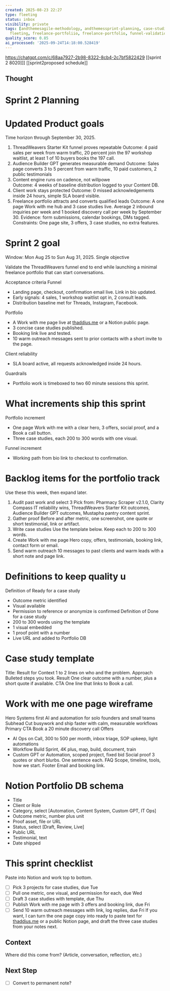```yaml
---
created: 2025-08-23 22:27
type: fleeting
status: inbox
visibility: private
tags: [andthemesagile-methodology, andthemessprint-planning, case-studies, client-work,
  fleeting, freelance-portfoliio, freelance-portfolio, funnel-validation]
quality_score: 0.85
ai_processed: '2025-09-24T14:18:00.528419'
---
```


<!--
NOTE: This file uses a static date for validation. For new notes, use:
created: 2025-08-23 22:27
-->
https://chatgpt.com/c/68aa7927-2b98-8322-8cb4-2c7bf5822429
[[sprint 2 8020]]]
[[sprint2proposed schedule]]
## Thought  
# Sprint 2 Planning
# Updated Product goals
Time horizon through September 30, 2025.
1. ThreadWeavers Starter Kit funnel proves repeatable
    Outcome: 4 paid sales per week from warm traffic, 20 percent join the 97 workshop waitlist, at least 1 of 10 buyers books the 197 call.
2. Audience Builder GPT generates measurable demand
    Outcome: Sales page converts 3 to 5 percent from warm traffic, 10 paid customers, 2 public testimonials
3. Content engine runs on cadence, not willpowe    
    Outcome: 4 weeks of baseline distribution logged to your Content DB.
4. Client work stays protected
    Outcome: 0 missed acknowledgements inside 24 hours, simple SLA board visible.
5. Freelance portfolio attracts and converts qualified leads
    Outcome: A one page Work with me hub and 3 case studies live. Average 2 inbound inquiries per week and 1 booked discovery call per week by September 30.
    Evidence: form submissions, calendar bookings, DMs tagged.
    Constraints: One page site, 3 offers, 3 case studies, no extra features.
# Sprint 2 goal

Window: Mon Aug 25 to Sun Aug 31, 2025.
Single objective

Validate the ThreadWeavers funnel end to end while launching a minimal freelance portfolio that can start conversations.

Acceptance criteria
Funnel
- Landing page, checkout, confirmation email live. Link in bio updated.
- Early signals: 4 sales, 1 workshop waitlist opt in, 2 consult leads.
- Distribution baseline met for Threads, Instagram, Facebook.

Portfolio
- A Work with me page live at [thaddius.me](http://thaddius.me) or a Notion public page.
- 3 concise case studies published.
- Booking link live and tested.
- 10 warm outreach messages sent to prior contacts with a short invite to the page.

Client reliability
- SLA board active, all requests acknowledged inside 24 hours.

Guardrails
- Portfolio work is timeboxed to two 60 minute sessions this sprint.

# What increments ship this sprint
Portfolio increment
- One page Work with me with a clear hero, 3 offers, social proof, and a Book a call button.
- Three case studies, each 200 to 300 words with one visual.

Funnel increment
- Working path from bio link to checkout to confirmation.
# Backlog items for the portfolio track
Use these this week, then expand later.
1. Audit past work and select 3
    Pick from: Pharmacy Scraper v2.1.0, Clarity Compass IT reliability wins, ThreadWeavers Starter Kit outcomes, Audience Builder GPT outcomes, Mustapha pantry content sprint.
2. Gather proof
    Before and after metric, one screenshot, one quote or short testimonial, link or artifact.
3. Write case studies
    Use the template below. Keep each to 200 to 300 words.
4. Create Work with me page
    Hero copy, offers, testimonials, booking link, contact form or email.
5. Send warm outreach
    10 messages to past clients and warm leads with a short note and page link.
# Definitions to keep quality u
Definition of Ready for a case study
- Outcome metric identified
- Visual available
- Permission to reference or anonymize is confirmed
Definition of Done for a case study
- 200 to 300 words using the template
- 1 visual embedded
- 1 proof point with a number
- Live URL and added to Portfolio DB
# Case study template
Title: Result for
Context
1 to 2 lines on who and the problem.
Approach
Bulleted steps you took.
Result
One clear outcome with a number, plus a short quote if available.
CTA
One line that links to Book a call.
# Work with me one page wireframe

Hero
Systems first AI and automation for solo founders and small teams
Subhead
Cut busywork and ship faster with calm, measurable workflows
Primary CTA
Book a 20 minute discovery call
Offers
- AI Ops on Call, 300 to 500 per month, inbox triage, SOP upkeep, light automations
- Workflow Build Sprint, 4K plus, map, build, document, train
- Custom GPT or Automation, scoped project, fixed bid
Social proof
3 quotes or short blurbs. One sentence each.
FAQ
Scope, timeline, tools, how we start.
Footer
Email and booking link.
# Notion Portfolio DB schema
- Title
- Client or Role
- Category, select [Automation, Content System, Custom GPT, IT Ops]
- Outcome metric, number plus unit
- Proof asset, file or URL
- Status, select [Draft, Review, Live]
- Public URL
- Testimonial, text
- Date shipped

# This sprint checklist
Paste into Notion and work top to bottom.
- [ ] Pick 3 projects for case studies, due Tue
- [ ] Pull one metric, one visual, and permission for each, due Wed
- [ ] Draft 3 case studies with template, due Thu
- [ ] Publish Work with me page with 3 offers and booking link, due Fri
- [ ] Send 10 warm outreach messages with link, log replies, due Fri
If you want, I can turn the one page copy into ready to paste text for [thaddius.me](http://thaddius.me) or a public Notion page, and draft the three case studies from your notes next.
## Context  
Where did this come from? (Article, conversation, reflection, etc.)
## Next Step  
- [ ] Convert to permanent note?